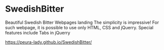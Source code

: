 # SwedishBitter
Beautiful Swedish Bitter Webpages landing
The simplicity is impressive! For such webpage, it is possible to use only HTML, CSS and jQuerry.
Special features include Tabs in jQuerry

https://peura-lady.github.io/SwedishBitter/
